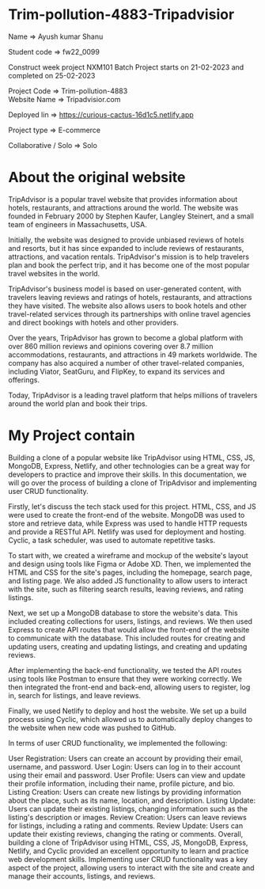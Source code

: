 # Trim-pollution-4883-Tripadvisior

Name => Ayush kumar Shanu

Student code => fw22_0099

Construct week project NXM101 Batch Project starts on 21-02-2023 and completed on 25-02-2023

Project Code => Trim-pollution-4883 <br>
Website Name => Tripadvisior.com

Deployed lin => https://curious-cactus-16d1c5.netlify.app

Project type => E-commerce

Collaborative / Solo => Solo


# About the original website
TripAdvisor is a popular travel website that provides information about hotels, restaurants, and attractions around the world. The website was founded in February 2000 by Stephen Kaufer, Langley Steinert, and a small team of engineers in Massachusetts, USA.

Initially, the website was designed to provide unbiased reviews of hotels and resorts, but it has since expanded to include reviews of restaurants, attractions, and vacation rentals. TripAdvisor's mission is to help travelers plan and book the perfect trip, and it has become one of the most popular travel websites in the world.

TripAdvisor's business model is based on user-generated content, with travelers leaving reviews and ratings of hotels, restaurants, and attractions they have visited. The website also allows users to book hotels and other travel-related services through its partnerships with online travel agencies and direct bookings with hotels and other providers.

Over the years, TripAdvisor has grown to become a global platform with over 860 million reviews and opinions covering over 8.7 million accommodations, restaurants, and attractions in 49 markets worldwide. The company has also acquired a number of other travel-related companies, including Viator, SeatGuru, and FlipKey, to expand its services and offerings.

Today, TripAdvisor is a leading travel platform that helps millions of travelers around the world plan and book their trips.


# My Project contain
Building a clone of a popular website like TripAdvisor using HTML, CSS, JS, MongoDB, Express, Netlify, and other technologies can be a great way for developers to practice and improve their skills. In this documentation, we will go over the process of building a clone of TripAdvisor and implementing user CRUD functionality.

Firstly, let's discuss the tech stack used for this project. HTML, CSS, and JS were used to create the front-end of the website. MongoDB was used to store and retrieve data, while Express was used to handle HTTP requests and provide a RESTful API. Netlify was used for deployment and hosting. Cyclic, a task scheduler, was used to automate repetitive tasks.

To start with, we created a wireframe and mockup of the website's layout and design using tools like Figma or Adobe XD. Then, we implemented the HTML and CSS for the site's pages, including the homepage, search page, and listing page. We also added JS functionality to allow users to interact with the site, such as filtering search results, leaving reviews, and rating listings.

Next, we set up a MongoDB database to store the website's data. This included creating collections for users, listings, and reviews. We then used Express to create API routes that would allow the front-end of the website to communicate with the database. This included routes for creating and updating users, creating and updating listings, and creating and updating reviews.

After implementing the back-end functionality, we tested the API routes using tools like Postman to ensure that they were working correctly. We then integrated the front-end and back-end, allowing users to register, log in, search for listings, and leave reviews.

Finally, we used Netlify to deploy and host the website. We set up a build process using Cyclic, which allowed us to automatically deploy changes to the website when new code was pushed to GitHub.

In terms of user CRUD functionality, we implemented the following:

User Registration: Users can create an account by providing their email, username, and password.
User Login: Users can log in to their account using their email and password.
User Profile: Users can view and update their profile information, including their name, profile picture, and bio.
Listing Creation: Users can create new listings by providing information about the place, such as its name, location, and description.
Listing Update: Users can update their existing listings, changing information such as the listing's description or images.
Review Creation: Users can leave reviews for listings, including a rating and comments.
Review Update: Users can update their existing reviews, changing the rating or comments.
Overall, building a clone of TripAdvisor using HTML, CSS, JS, MongoDB, Express, Netlify, and Cyclic provided an excellent opportunity to learn and practice web development skills. Implementing user CRUD functionality was a key aspect of the project, allowing users to interact with the site and create and manage their accounts, listings, and reviews.





